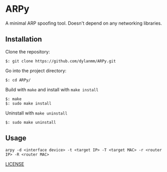 # ARPy
A minimal ARP spoofing tool. Doesn't depend on any networking libraries.

## Installation
Clone the repository:
```
$: git clone https://github.com/dylanmm/ARPy.git
```
Go into the project directory:
```
$: cd ARPy/
```
Build with `make` and install with `make install`
```
$: make
$: sudo make install
```

Uninstall with `make uninstall`
```
$: sudo make uninstall
```

## Usage
```
arpy -d <interface device> -t <target IP> -T <target MAC> -r <router IP> -R <router MAC>
```


[LICENSE](LICENSE)

